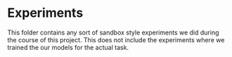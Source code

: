 # Experiments
This folder contains any sort of sandbox style experiments we did during the course of this project. This does not include the experiments where we trained the our models for the actual task.